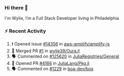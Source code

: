 ### Hi there 👋

I'm Wylie, I’m a Full Stack Developer living in Philadelphia


### :zap: Recent Activity

<!--START_SECTION:activity-->
1. ❗ Opened issue [#14356](https://github.com/aws-amplify/amplify-js/issues/14356) in [aws-amplify/amplify-js](https://github.com/aws-amplify/amplify-js)
2. 🎉 Merged PR [#1](https://github.com/wylie39/Oura.jl/pull/1) in [wylie39/Oura.jl](https://github.com/wylie39/Oura.jl)
3. 🗣 Commented on [#125620](https://github.com/JuliaRegistries/General/pull/125620#issuecomment-2676505300) in [JuliaRegistries/General](https://github.com/JuliaRegistries/General)
4. 💪 Opened PR [#4166](https://github.com/JuliaLang/Pkg.jl/pull/4166) in [JuliaLang/Pkg.jl](https://github.com/JuliaLang/Pkg.jl)
5. 🗣 Commented on [#1229](https://github.com/boa-dev/boa/issues/1229) in [boa-dev/boa](https://github.com/boa-dev/boa)
<!--END_SECTION:activity-->

